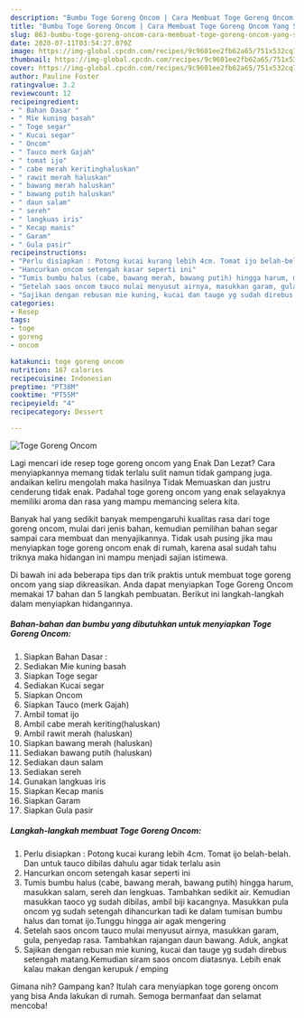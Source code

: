 ```yaml
---
description: "Bumbu Toge Goreng Oncom | Cara Membuat Toge Goreng Oncom Yang Sedap"
title: "Bumbu Toge Goreng Oncom | Cara Membuat Toge Goreng Oncom Yang Sedap"
slug: 863-bumbu-toge-goreng-oncom-cara-membuat-toge-goreng-oncom-yang-sedap
date: 2020-07-11T03:54:27.079Z
image: https://img-global.cpcdn.com/recipes/9c9601ee2fb62a65/751x532cq70/toge-goreng-oncom-foto-resep-utama.jpg
thumbnail: https://img-global.cpcdn.com/recipes/9c9601ee2fb62a65/751x532cq70/toge-goreng-oncom-foto-resep-utama.jpg
cover: https://img-global.cpcdn.com/recipes/9c9601ee2fb62a65/751x532cq70/toge-goreng-oncom-foto-resep-utama.jpg
author: Pauline Foster
ratingvalue: 3.2
reviewcount: 12
recipeingredient:
- " Bahan Dasar "
- " Mie kuning basah"
- " Toge segar"
- " Kucai segar"
- " Oncom"
- " Tauco merk Gajah"
- " tomat ijo"
- " cabe merah keritinghaluskan"
- " rawit merah haluskan"
- " bawang merah haluskan"
- " bawang putih haluskan"
- " daun salam"
- " sereh"
- " langkuas iris"
- " Kecap manis"
- " Garam"
- " Gula pasir"
recipeinstructions:
- "Perlu disiapkan : Potong kucai kurang lebih 4cm. Tomat ijo belah-belah. Dan untuk tauco dibilas dahulu agar tidak terlalu asin"
- "Hancurkan oncom setengah kasar seperti ini"
- "Tumis bumbu halus (cabe, bawang merah, bawang putih) hingga harum, masukkan salam, sereh dan lengkuas. Tambahkan sedikit air. Kemudian masukkan taoco yg sudah dibilas, ambil biji kacangnya. Masukkan pula oncom yg sudah setengah dihancurkan tadi ke dalam tumisan bumbu halus dan tomat ijo.Tunggu hingga air agak mengering"
- "Setelah saos oncom tauco mulai menyusut airnya, masukkan garam, gula, penyedap rasa. Tambahkan rajangan daun bawang. Aduk, angkat"
- "Sajikan dengan rebusan mie kuning, kucai dan tauge yg sudah direbus setengah matang.Kemudian siram saos oncom diatasnya. Lebih enak kalau makan dengan kerupuk / emping"
categories:
- Resep
tags:
- toge
- goreng
- oncom

katakunci: toge goreng oncom 
nutrition: 167 calories
recipecuisine: Indonesian
preptime: "PT38M"
cooktime: "PT55M"
recipeyield: "4"
recipecategory: Dessert

---
```



![Toge Goreng Oncom](https://img-global.cpcdn.com/recipes/9c9601ee2fb62a65/751x532cq70/toge-goreng-oncom-foto-resep-utama.jpg)

Lagi mencari ide resep toge goreng oncom yang Enak Dan Lezat? Cara menyiapkannya memang tidak terlalu sulit namun tidak gampang juga. andaikan keliru mengolah maka hasilnya Tidak Memuaskan dan justru cenderung tidak enak. Padahal toge goreng oncom yang enak selayaknya memiliki aroma dan rasa yang mampu memancing selera kita.



Banyak hal yang sedikit banyak mempengaruhi kualitas rasa dari toge goreng oncom, mulai dari jenis bahan, kemudian pemilihan bahan segar sampai cara membuat dan menyajikannya. Tidak usah pusing jika mau menyiapkan toge goreng oncom enak di rumah, karena asal sudah tahu triknya maka hidangan ini mampu menjadi sajian istimewa.


Di bawah ini ada beberapa tips dan trik praktis untuk membuat toge goreng oncom yang siap dikreasikan. Anda dapat menyiapkan Toge Goreng Oncom memakai 17 bahan dan 5 langkah pembuatan. Berikut ini langkah-langkah dalam menyiapkan hidangannya.

<!--inarticleads1-->

##### Bahan-bahan dan bumbu yang dibutuhkan untuk menyiapkan Toge Goreng Oncom:

1. Siapkan  Bahan Dasar :
1. Sediakan  Mie kuning basah
1. Siapkan  Toge segar
1. Sediakan  Kucai segar
1. Siapkan  Oncom
1. Siapkan  Tauco (merk Gajah)
1. Ambil  tomat ijo
1. Ambil  cabe merah keriting(haluskan)
1. Ambil  rawit merah (haluskan)
1. Siapkan  bawang merah (haluskan)
1. Sediakan  bawang putih (haluskan)
1. Sediakan  daun salam
1. Sediakan  sereh
1. Gunakan  langkuas iris
1. Siapkan  Kecap manis
1. Siapkan  Garam
1. Siapkan  Gula pasir




<!--inarticleads2-->

##### Langkah-langkah membuat Toge Goreng Oncom:

1. Perlu disiapkan : Potong kucai kurang lebih 4cm. Tomat ijo belah-belah. Dan untuk tauco dibilas dahulu agar tidak terlalu asin
1. Hancurkan oncom setengah kasar seperti ini
1. Tumis bumbu halus (cabe, bawang merah, bawang putih) hingga harum, masukkan salam, sereh dan lengkuas. Tambahkan sedikit air. Kemudian masukkan taoco yg sudah dibilas, ambil biji kacangnya. Masukkan pula oncom yg sudah setengah dihancurkan tadi ke dalam tumisan bumbu halus dan tomat ijo.Tunggu hingga air agak mengering
1. Setelah saos oncom tauco mulai menyusut airnya, masukkan garam, gula, penyedap rasa. Tambahkan rajangan daun bawang. Aduk, angkat
1. Sajikan dengan rebusan mie kuning, kucai dan tauge yg sudah direbus setengah matang.Kemudian siram saos oncom diatasnya. Lebih enak kalau makan dengan kerupuk / emping




Gimana nih? Gampang kan? Itulah cara menyiapkan toge goreng oncom yang bisa Anda lakukan di rumah. Semoga bermanfaat dan selamat mencoba!
